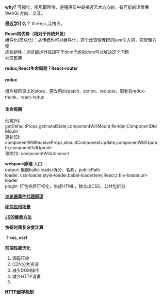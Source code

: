 **why?**
可视化，所见即所得，是程序员中最接近艺术方向的，有可能的话发展WebGL方向、交互。

**最近学什么？**
three.js,深拷贝。

**React的优势（相对于传统开发）**  </br>
组件化(模块化)：从传统也可以组件化，这个比较像传统的java引入包，包管理方便  </br>
虚拟组件：浏览器运行瓶颈在于dom而虚拟dom可以解决这个问题  </br>
社区繁荣

**redux,React生命周期？React-router**
#### redux
组件根目录上的store，更改用dispatch、action、reducer。配套有redux-thunk、react-redux
#### 生命周期
创建[5]:  getDefaultProps,getInstalState,componentWillMount,Render,ComponentDidMount  </br>
更新[5]:  componentWillReceiveProps,shouldComponentUpdate,componentWillUpdate,compoentDidUpdate  </br>
移除[1]:  componentWillUnmount  </br>

**webpack原理**
入口:  </br>
output:  根据build-loader拆分，名称，publicPath  </br>
loader:  css-loader,style-loader,babel-loader(env,React,),file-loader,url-loader  </br> 
plugin:  打包完后可视化，生成HTML，独立出CSS，公共包拆分</br>

**[浏览器事件代理原理](../JS/事件模型与事件代理.md)**

**[闭包应用场景](../JS/闭包的应用场景.md)**

**[JS的继承方法](../JS/JS实现继承.md)**

**快排时间复杂度计算**

**？xss, csrf**

**前端性能优化**
1. 源码压缩
1. CDN公共资源
1. 减少DOM操作
1. 减少HTTP请求
1. 

**[HTTP缓存机制](https://www.cnblogs.com/chenqf/p/6386163.html)**


